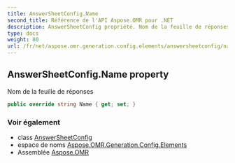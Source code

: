 ```yaml
---
title: AnswerSheetConfig.Name
second_title: Référence de l'API Aspose.OMR pour .NET
description: AnswerSheetConfig propriété. Nom de la feuille de réponses
type: docs
weight: 80
url: /fr/net/aspose.omr.generation.config.elements/answersheetconfig/name/
---
```

## AnswerSheetConfig.Name property

Nom de la feuille de réponses

```csharp
public override string Name { get; set; }
```

### Voir également

* class [AnswerSheetConfig](../)
* espace de noms [Aspose.OMR.Generation.Config.Elements](../../answersheetconfig/)
* Assemblée [Aspose.OMR](../../../)


